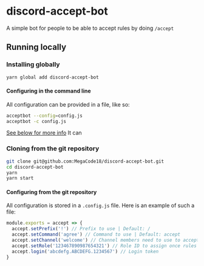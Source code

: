 # discord-accept-bot
A simple bot for people to be able to accept rules by doing `/accept`
## Running locally
### Installing globally
```sh
yarn global add discord-accept-bot
```
#### Configuring in the command line
All configuration can be provided in a file, like so:
```sh
acceptbot --config=config.js
acceptbot -c config.js
```
[See below for more info](#configuring-from-the-git-repository)
It can
### Cloning from the git repository
```sh
git clone git@github.com:MegaCode18/discord-accept-bot.git
cd discord-accept-bot
yarn
yarn start
```
#### Configuring from the git repository
All configuration is stored in a `.config.js` file. Here is an example of such a file:
```js
module.exports = accept => {
  accept.setPrefix('!') // Prefix to use | Default: /
  accept.setCommand('agree') // Command to use | Default: accept
  accept.setChannel('welcome') // Channel members need to use to accept | Default: #rules
  accept.setRole('123467890987654321') // Role ID to assign once rules are accepted
  accept.login('abcdefg.ABCDEFG.1234567') // Login token
}
```
